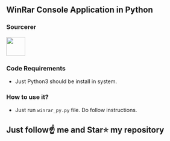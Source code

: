 ##  WinRar Console Application in Python

### Sourcerer
<a href="https://sourcerer.io/spidy20"><img src="https://avatars2.githubusercontent.com/u/42056100?v=4" height="50px" width="50px" alt=""/></a>


### Code Requirements
- Just Python3 should be install in system.

### How to use it?
- Just run `winrar_py.py` file. Do follow instructions.

## Just follow☝️ me and Star⭐ my repository 

